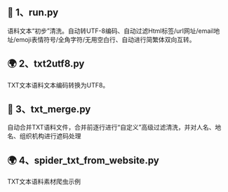 ## 🤩 1、run.py
语料文本“初步”清洗。自动转UTF-8编码、自动过滤Html标签/url网址/email地址/emoji表情符号/全角字符/无用空白行、自动进行简繁体双向互转。
## 🌍 2、txt2utf8.py
TXT文本语料文本编码转换为UTF8。
## 🤩 3、txt_merge.py
自动合并TXT语料文件，合并前逐行进行“自定义”高级过滤清洗，并对人名、地名、组织机构进行遮码处理
## 🌍 4、spider_txt_from_website.py
TXT文本语料素材爬虫示例

